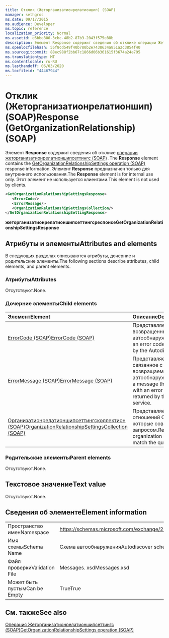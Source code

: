 ```yaml
---
title: Отклик (Жеторганизатионрелатионшип) (SOAP)
manager: sethgros
ms.date: 09/17/2015
ms.audience: Developer
ms.topic: reference
localization_priority: Normal
ms.assetid: e6bbe800-3cbc-48b2-87b3-2043f575e88b
description: Элемент Response содержит сведения об отклике операции Жеторганизатионрелатионшипсеттингс (SOAP). Элемент Response предназначен только для внутреннего использования. Этот элемент не используется клиентами.
ms.openlocfilehash: 55f8cd549f40b780b2e7438634a851a2c3854f40
ms.sourcegitcommit: 88ec988f2bb67c1866d06b361615f3674a24e795
ms.translationtype: MT
ms.contentlocale: ru-RU
ms.lasthandoff: 06/03/2020
ms.locfileid: "44467944"
---
```

# <a name="response-getorganizationrelationship-soap"></a><span data-ttu-id="11be1-105">Отклик (Жеторганизатионрелатионшип) (SOAP)</span><span class="sxs-lookup"><span data-stu-id="11be1-105">Response (GetOrganizationRelationship) (SOAP)</span></span>

<span data-ttu-id="11be1-106">Элемент **Response** содержит сведения об отклике [операции жеторганизатионрелатионшипсеттингс (SOAP)](getorganizationrelationshipsettings-operation-soap.md) .</span><span class="sxs-lookup"><span data-stu-id="11be1-106">The **Response** element contains the [GetOrganizationRelationshipSettings operation (SOAP)](getorganizationrelationshipsettings-operation-soap.md) response information.</span></span> <span data-ttu-id="11be1-107">Элемент **Response** предназначен только для внутреннего использования.</span><span class="sxs-lookup"><span data-stu-id="11be1-107">The **Response** element is for internal use only.</span></span> <span data-ttu-id="11be1-108">Этот элемент не используется клиентами.</span><span class="sxs-lookup"><span data-stu-id="11be1-108">This element is not used by clients.</span></span> 
  
```XML
<GetOrganizationRelationshipSettingsResponse>
   <ErrorCode/>
   <ErrorMessage/>
   <OrganizationRelationshipSettingsCollection/>
</GetOrganizationRelationshipSettingResponse>
```

 <span data-ttu-id="11be1-109">**жеторганизатионрелатионшипсеттингсреспонсе**</span><span class="sxs-lookup"><span data-stu-id="11be1-109">**GetOrganizationRelationshipSettingsResponse**</span></span>
## <a name="attributes-and-elements"></a><span data-ttu-id="11be1-110">Атрибуты и элементы</span><span class="sxs-lookup"><span data-stu-id="11be1-110">Attributes and elements</span></span>

<span data-ttu-id="11be1-111">В следующих разделах описываются атрибуты, дочерние и родительские элементы.</span><span class="sxs-lookup"><span data-stu-id="11be1-111">The following sections describe attributes, child elements, and parent elements.</span></span>
  
### <a name="attributes"></a><span data-ttu-id="11be1-112">Атрибуты</span><span class="sxs-lookup"><span data-stu-id="11be1-112">Attributes</span></span>

<span data-ttu-id="11be1-113">Отсутствуют.</span><span class="sxs-lookup"><span data-stu-id="11be1-113">None.</span></span>
  
### <a name="child-elements"></a><span data-ttu-id="11be1-114">Дочерние элементы</span><span class="sxs-lookup"><span data-stu-id="11be1-114">Child elements</span></span>

|<span data-ttu-id="11be1-115">**Элемент**</span><span class="sxs-lookup"><span data-stu-id="11be1-115">**Element**</span></span>|<span data-ttu-id="11be1-116">**Описание**</span><span class="sxs-lookup"><span data-stu-id="11be1-116">**Description**</span></span>|
|:-----|:-----|
|[<span data-ttu-id="11be1-117">ErrorCode (SOAP)</span><span class="sxs-lookup"><span data-stu-id="11be1-117">ErrorCode (SOAP)</span></span>](errorcode-soap.md) <br/> |<span data-ttu-id="11be1-118">Представляет код ошибки, возвращенный службой автообнаружения.</span><span class="sxs-lookup"><span data-stu-id="11be1-118">Represents an error code that is returned by the Autodiscover service.</span></span>  <br/> |
|[<span data-ttu-id="11be1-119">ErrorMessage (SOAP)</span><span class="sxs-lookup"><span data-stu-id="11be1-119">ErrorMessage (SOAP)</span></span>](errormessage-soap.md) <br/> |<span data-ttu-id="11be1-120">Представляет сообщение, связанное с кодом ошибки, возвращаемым службой автообнаружения.</span><span class="sxs-lookup"><span data-stu-id="11be1-120">Represents a message that is associated with an error code that is returned by the Autodiscover service.</span></span>  <br/> |
|[<span data-ttu-id="11be1-121">Организатионрелатионшипсеттингсколлектион (SOAP)</span><span class="sxs-lookup"><span data-stu-id="11be1-121">OrganizationRelationshipSettingsCollection (SOAP)</span></span>](organizationrelationshipsettingscollection-soap.md) <br/> |<span data-ttu-id="11be1-122">Представляет список отношений Организации, которые совпадают с запросом.</span><span class="sxs-lookup"><span data-stu-id="11be1-122">Represents a list of organization relationships that match the query.</span></span>  <br/> |
   
### <a name="parent-elements"></a><span data-ttu-id="11be1-123">Родительские элементы</span><span class="sxs-lookup"><span data-stu-id="11be1-123">Parent elements</span></span>

<span data-ttu-id="11be1-124">Отсутствуют.</span><span class="sxs-lookup"><span data-stu-id="11be1-124">None.</span></span>
  
## <a name="text-value"></a><span data-ttu-id="11be1-125">Текстовое значение</span><span class="sxs-lookup"><span data-stu-id="11be1-125">Text value</span></span>

<span data-ttu-id="11be1-126">Отсутствуют.</span><span class="sxs-lookup"><span data-stu-id="11be1-126">None.</span></span>
  
## <a name="element-information"></a><span data-ttu-id="11be1-127">Сведения об элементе</span><span class="sxs-lookup"><span data-stu-id="11be1-127">Element information</span></span>

|||
|:-----|:-----|
|<span data-ttu-id="11be1-128">Пространство имен</span><span class="sxs-lookup"><span data-stu-id="11be1-128">Namespace</span></span>  <br/> |https://schemas.microsoft.com/exchange/2010/Autodiscover  <br/> |
|<span data-ttu-id="11be1-129">Имя схемы</span><span class="sxs-lookup"><span data-stu-id="11be1-129">Schema Name</span></span>  <br/> |<span data-ttu-id="11be1-130">Схема автообнаружения</span><span class="sxs-lookup"><span data-stu-id="11be1-130">Autodiscover schema</span></span>  <br/> |
|<span data-ttu-id="11be1-131">Файл проверки</span><span class="sxs-lookup"><span data-stu-id="11be1-131">Validation File</span></span>  <br/> |<span data-ttu-id="11be1-132">Messages. xsd</span><span class="sxs-lookup"><span data-stu-id="11be1-132">Messages.xsd</span></span>  <br/> |
|<span data-ttu-id="11be1-133">Может быть пустым</span><span class="sxs-lookup"><span data-stu-id="11be1-133">Can be Empty</span></span>  <br/> |<span data-ttu-id="11be1-134">True</span><span class="sxs-lookup"><span data-stu-id="11be1-134">True</span></span>  <br/> |
   
## <a name="see-also"></a><span data-ttu-id="11be1-135">См. также</span><span class="sxs-lookup"><span data-stu-id="11be1-135">See also</span></span>



[<span data-ttu-id="11be1-136">Операция Жеторганизатионрелатионшипсеттингс (SOAP)</span><span class="sxs-lookup"><span data-stu-id="11be1-136">GetOrganizationRelationshipSettings operation (SOAP)</span></span>](getorganizationrelationshipsettings-operation-soap.md)

